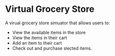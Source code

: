 # Virtual Grocery Store

A virual grocery store simuator that allows users to:
- View the available items in the store
- View the items in their cart
- Add an item to their cart
- Check out and purchase slected items.
